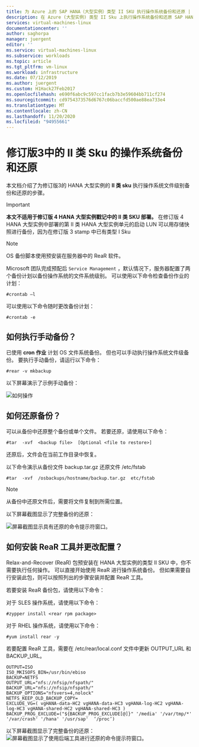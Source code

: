 ```yaml
---
title: 为 Azure 上的 SAP HANA（大型实例）类型 II SKU 执行操作系统备份和还原 | Microsoft Docs
description: 在 Azure (大型实例) 类型 II Sku 上执行操作系统备份和还原 SAP HANA
services: virtual-machines-linux
documentationcenter: ''
author: saghorpa
manager: juergent
editor: ''
ms.service: virtual-machines-linux
ms.subservice: workloads
ms.topic: article
ms.tgt_pltfrm: vm-linux
ms.workload: infrastructure
ms.date: 07/12/2019
ms.author: juergent
ms.custom: H1Hack27Feb2017
ms.openlocfilehash: e690f6abc9c597cc1facb7b3e59604bb711cf274
ms.sourcegitcommit: cd9754373576d6767c06baccfd500ae88ea733e4
ms.translationtype: MT
ms.contentlocale: zh-CN
ms.lasthandoff: 11/20/2020
ms.locfileid: "94955661"
---
```

# <a name="os-backup-and-restore-for-type-ii-skus-of-revision-3-stamps"></a>修订版3中的 II 类 Sku 的操作系统备份和还原

本文档介绍了为修订版3的 HANA 大型实例的 **II 类 sku** 执行操作系统文件级别备份和还原的步骤。 

>[!Important]
> **本文不适用于修订版 4 HANA 大型实例戳记中的 II 类 SKU 部署。** 在修订版 4 HANA 大型实例中部署的第 II 类 HANA 大型实例单元的启动 LUN 可以用存储快照进行备份，因为在修订版 3 stamp 中已有类型 I Sku


>[!NOTE]
>OS 备份脚本使用预安装在服务器中的 ReaR 软件。  

Microsoft 团队完成预配后 `Service Management` ，默认情况下，服务器配置了两个备份计划以备份操作系统的文件系统级别。 可以使用以下命令检查备份作业的计划：
```
#crontab –l
```
可以使用以下命令随时更改备份计划：
```
#crontab -e
```
## <a name="how-to-take-a-manual-backup"></a>如何执行手动备份？

已使用 **cron 作业** 计划 OS 文件系统备份。 但也可以手动执行操作系统文件级备份。 要执行手动备份，请运行以下命令：

```
#rear -v mkbackup
```
以下屏幕演示了示例手动备份：

![如何操作](media/HowToHLI/OSBackupTypeIISKUs/HowtoTakeManualBackup.PNG)


## <a name="how-to-restore-a-backup"></a>如何还原备份？

可以从备份中还原整个备份或单个文件。 若要还原，请使用以下命令：

```
#tar  -xvf  <backup file>  [Optional <file to restore>]
```
还原后，文件会在当前工作目录中恢复。

以下命令演示从备份文件 backup.tar.gz 还原文件 /etc/fstab
```
#tar  -xvf  /osbackups/hostname/backup.tar.gz  etc/fstab 
```
>[!NOTE] 
>从备份中还原文件后，需要将文件复制到所需位置。

以下屏幕截图显示了完整备份的还原：

![屏幕截图显示具有还原的命令提示符窗口。](media/HowToHLI/OSBackupTypeIISKUs/HowtoRestoreaBackup.PNG)

## <a name="how-to-install-the-rear-tool-and-change-the-configuration"></a>如何安装 ReaR 工具并更改配置？ 

Relax-and-Recover (ReaR) 包预安装在 HANA 大型实例的类型 II SKU 中，你不需要执行任何操作。 可以直接开始使用 ReaR 进行操作系统备份。
但如果需要自行安装此包，则可以按照列出的步骤安装并配置 ReaR 工具。

若要安装 ReaR 备份包，请使用以下命令：

对于 SLES 操作系统，请使用以下命令：
```
#zypper install <rear rpm package>
```
对于 RHEL 操作系统，请使用以下命令： 
```
#yum install rear -y
```
若要配置 ReaR 工具，需要在 /etc/rear/local.conf 文件中更新 OUTPUT_URL 和 BACKUP_URL。
```
OUTPUT=ISO
ISO_MKISOFS_BIN=/usr/bin/ebiso
BACKUP=NETFS
OUTPUT_URL="nfs://nfsip/nfspath/"
BACKUP_URL="nfs://nfsip/nfspath/"
BACKUP_OPTIONS="nfsvers=4,nolock"
NETFS_KEEP_OLD_BACKUP_COPY=
EXCLUDE_VG=( vgHANA-data-HC2 vgHANA-data-HC3 vgHANA-log-HC2 vgHANA-log-HC3 vgHANA-shared-HC2 vgHANA-shared-HC3 )
BACKUP_PROG_EXCLUDE=("${BACKUP_PROG_EXCLUDE[@]}" '/media' '/var/tmp/*' '/var/crash' '/hana' '/usr/sap'  ‘/proc’)
```

以下屏幕截图显示了完整备份的还原： ![ 屏幕截图显示了使用后端工具进行还原的命令提示符窗口。](media/HowToHLI/OSBackupTypeIISKUs/RearToolConfiguration.PNG)
